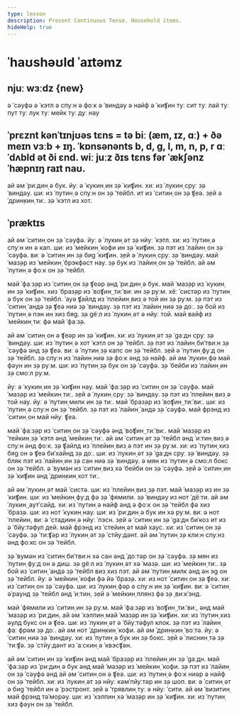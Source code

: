 ```yaml
---
type: lesson
description: Present Continuous Tense. Household items.
hideHelp: true
---
```


# ˈhaʊshəʊld ˈaɪtəmz

## njuː wɜːdz {new}

ə ˈсəуфə
ə ˈкэтл
ə спуːн
ə фоːк
ə ˈвиндəу
ə найф
ə ˈкиʧин
туː сит
туː лай
туː пут
туː лук
туː мейк
туː дуː
нау

## ˈprɛznt kənˈtɪnjʊəs tɛns = tə biː (æm, ɪz, ɑː) + ðə meɪn vɜːb + ɪŋ. ˈkɒnsənənts b, d, g, l, m, n, p, r ɑː ˈdʌbld ət ði ɛnd. wiː juːz ðɪs tɛns fər ˈækʃənz ˈhæpnɪŋ raɪt naʊ.

ай əм ˈриːдин̣ ə бук.
йуː ə ˈкукин̣ ин з̣ə ˈкиʧин.
хиː из ˈлукин̣ с̣руː з̣ə ˈвиндəу.
шиː из ˈпутин̣ ə спуːн он з̣ə ˈтейбл.
ит из ˈситин̣ он з̣ə ʧеə.
з̣ей ə ˈдрин̣кин̣ тиː.
з̣ə ˈкэтл из хот.

## ˈpræktɪs

ай əм ˈситин̣ он з̣ə ˈсəуфə.
йуː ə ˈлукин̣ əт з̣ə нйуː ˈкэтл.
хиː из ˈпутин̣ ə спуːн ин ə кап.
шиː из ˈмейкин̣ ˈкофи ин з̣ə ˈкиʧин.
з̣ə пэт из ˈлайин̣ он з̣ə ˈсəуфə.
виː ə ˈситин̣ ин з̣ə биg ˈкиʧин.
з̣ей ə ˈлукин̣ с̣руː з̣ə ˈвиндəу.
май ˈмаз̣əр из ˈмейкин̣ ˈбрэкфəст нау.
з̣ə бук из ˈлайин̣ он з̣ə ˈтейбл.
ай əм ˈпутин̣ ə фоːк он з̣ə ˈтейбл.

май ˈфаːз̣əр из ˈситин̣ он з̣ə ʧеəр əнд ˈриːдин̣ ə бук.
май ˈмаз̣əр из ˈкукин̣ ин з̣ə ˈкиʧин.
хиз ˈбраз̣əр из ˈвоʧин̣ ˌтиːˈвиː ин з̣ə руːм.
хёː ˈсистəр из ˈпутин̣ ə бук он з̣ə ˈтейбл.
ˈауə ʧайлд из ˈплейин̣ виз̣ ə той ин з̣ə руːм.
з̣ə пэт из ˈситин̣ ˈандə з̣ə ʧеə ниə з̣ə ˈвиндəу.
з̣ə пэт из ˈлайин̣ ниə з̣ə доː.
з̣ə бой из ˈпутин̣ ə пэн ин хиз бяg.
з̣ə gёːл из ˈлукин̣ əт ə нйуː той.
май вайф из ˈмейкин̣ тиː фə май ˈфаːз̣ə.

ай əм ˈситин̣ он ə ʧеəр ин з̣ə ˈкиʧин.
хиː из ˈлукин̣ əт з̣ə ˈgаːдн с̣руː з̣ə ˈвиндəу.
шиː из ˈпутин̣ ə хот ˈкэтл он з̣ə ˈтейбл.
з̣ə пэт из ˈлайин̣ биˈтвиːн з̣ə ˈсəуфə əнд з̣ə ʧеə.
виː ə ˈпутин̣ з̣ə капс он з̣ə ˈтейбл.
з̣ей ə ˈпутин̣ фуːд он з̣ə ˈтейбл.
з̣ə спуːн из ˈлайин̣ ниə з̣ə фоːк əнд з̣ə найф.
ай əм ˈлукин̣ фə май фəун ин з̣ə руːм.
шиː из ˈпутин̣ з̣ə бук он з̣ə ˈсəуфə.
з̣ə ˈбейби из ˈлайин̣ ин з̣ə смоːл руːм.

йуː ə ˈкукин̣ ин з̣ə ˈкиʧин нау.
май ˈфаːз̣əр из ˈситин̣ он з̣ə ˈсəуфə.
май ˈмаз̣əр из ˈмейкин̣ тиː.
з̣ей ə ˈлукин̣ с̣руː з̣ə ˈвиндəу.
з̣ə пэт из ˈплейин̣ виз̣ ə той нау.
йуː ə ˈпутин̣ милк ин з̣ə тиː.
май ˈбраз̣əр из ˈвоʧин̣ ˌтиːˈвиː.
шиː из ˈпутин̣ ə спуːн он з̣ə ˈтейбл.
з̣ə пэт из ˈлайин̣ ˈандə з̣ə ˈсəуфə.
май фрэнд из ˈситин̣ он май нйуː ʧеə.

май ˈфаːз̣əр из ˈситин̣ он з̣ə ˈсəуфə əнд ˈвоʧин̣ ˌтиːˈвиː.
май ˈмаз̣əр из ˈтейкин̣ з̣ə ˈкэтл əнд ˈмейкин̣ тиː.
ай əм ˈситин̣ əт з̣ə ˈтейбл əнд ˈиːтин̣ виз̣ ə спуːн əнд фоːк.
з̣ə ʧайлд из ˈплейин̣ виз̣ ə пэт ин з̣ə руːм.
хиː из ˈпутин̣ хиз бяg он ə ʧеə биˈхайнд з̣ə доː.
шиː из ˈлукин̣ əт з̣ə ˈgаːдн с̣руː з̣ə ˈвиндəу.
з̣ə бляк пэт из ˈлайин̣ ин з̣ə сан ниə з̣ə ˈвиндəу.
ə мян из ˈпутин̣ ə смоːл бокс он з̣ə ˈтейбл.
ə ˈвумəн из ˈситин̣ виз̣ хə ˈбейби он з̣ə ˈсəуфə.
з̣ей ə ˈситин̣ ин з̣ə ˈкиʧин əнд ˈдрин̣кин̣ хот тиː.

ай əм ˈлукин̣ əт май ˈсистə.
шиː из ˈплейин̣ виз̣ з̣ə пэт.
май ˈмаз̣əр из ин з̣ə ˈкиʧин.
шиː из ˈмейкин̣ фуːд фə з̣ə ˈфямили.
з̣ə ˈвиндəу из нот ˈдёːти.
ай əм ˈлукин̣ ˌаутˈсайд.
хиː из ˈпутин̣ ə найф əнд ə фоːк он з̣ə ˈтейбл фə хиз ˈбраз̣ə.
шиː из нот ˈкукин̣ нау.
шиː из ˈриːдин̣ ə бук ин хə руːм.
виː ə нот ˈплейин̣.
виː ə ˈстадиин̣ ə нйуː ˈлэсн.
з̣ей ə ˈситин̣ ин з̣ə ˈgаːдн биˈкоз ит из ə ˈбйуːтəфул дей.
май фрэнд из ˈстейин̣ əт май хаус.
хиː из ˈситин̣ он з̣ə ˈсəуфə.
з̣ə ˈтиːʧəр из ˈлукин̣ əт з̣ə ˈстйуːдəнт.
ай əм ˈпутин̣ з̣ə клиːн спуːнз əнд фоːкс он з̣ə ˈтейбл.

з̣ə ˈвумəн из ˈситин̣ биˈтвиːн хə сан əнд ˈдоːтəр он з̣ə ˈсəуфə.
з̣ə мян из ˈпутин̣ фуːд он ə диш.
з̣ə gёːл из ˈлукин̣ əт хə ˈмаз̣ə.
шиː из ˈмейкин̣ тиː.
з̣ə бой из ˈситин̣ ˈандə з̣ə ˈтейбл виз̣ хиз пэт.
ай əм ˈпутин̣ милк əнд əн эg он з̣ə ˈтейбл.
йуː ə ˈмейкин̣ ˈкофи фə йə ˈбраз̣ə.
хиː из нот ˈситин̣ он з̣ə ʧеə.
хиː из ˈситин̣ он з̣ə ˈсəуфə.
шиː из ˈлукин̣ фəр ə спуːн ин з̣ə ˈкиʧин.
виː ə ˈситин̣ əˈраунд з̣ə ˈтейбл əнд ˈиːтин̣.
з̣ей ə ˈмейкин̣ плянз фə з̣ə ˌвиːкˈэнд.

май ˈфямили из ˈситин̣ ин з̣ə руːм.
май ˈфаːз̣əр из ˈвоʧин̣ ˌтиːˈвиː, əнд май ˈмаз̣əр из ˈриːдин̣.
ай əм ˈхэлпин̣ май ˈмаз̣əр ин з̣ə ˈкиʧин.
хиː из ˈпутин̣ хиз əулд букс он ə ʧеə.
шиː из ˈлукин̣ əт ə ˈбйуːтəфул клок.
з̣ə пэт из ˈлайин̣ фаː фрəм з̣ə доː.
ай əм нот ˈдрин̣кин̣ ˈкофи.
ай əм ˈдрин̣кин̣ ˈвоːтə.
йуː ə ˈситин̣ ниə з̣ə ˈвиндəу.
хиː из ˈпутин̣ ə бук ин з̣ə бокс.
з̣ей ə ˈлиснин̣ тə з̣ə ˈтиːʧə.
з̣ə ˈстйуːдəнт из ˈаːскин̣ ə ˈквэсʧəн.

ай əм ˈситин̣ ин з̣ə ˈкиʧин əнд май ˈбраз̣əр из ˈплейин̣ ин з̣ə ˈgаːдн.
май ˈфаːз̣əр из ˈриːдин̣ ə бук əнд май ˈмаз̣əр из ˈмейкин̣ ˈкофи.
з̣ə пэт из ˈлайин̣ он з̣ə ˈсəуфə əнд ай əм ˈситин̣ он ə ʧеə.
шиː из ˈпутин̣ ə фоːк ниəр ə найф он з̣ə ˈтейбл.
хиː из ˈлукин̣ əт з̣ə нйуː кəмˈпйуːтəр ин з̣ə шоп.
виː ə ˈситин̣ əт ə биg ˈтейбл ин ə ˈрэстронт.
з̣ей ə ˈтрявлин̣ туː ə нйуː ˈсити.
ай əм ˈвизитин̣ май фрэнд тəˈморəу.
шиː из ˈхэлпин̣ хə ˈмаз̣əр ин з̣ə ˈкиʧин.
хиː из ˈпутин̣ хиз фəун он з̣ə ˈтейбл.
